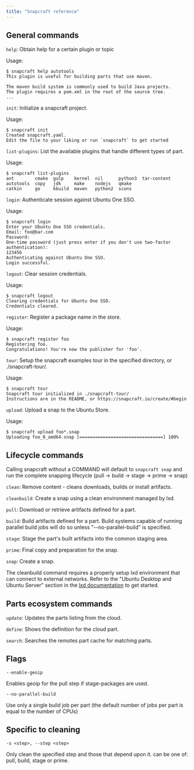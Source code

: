 ```yaml
---
title: "Snapcraft reference"
---
```



## General commands

  `help`: Obtain help for a certain plugin or topic
  
  Usage:
  
    $ snapcraft help autotools
    This plugin is useful for building parts that use maven.
    
    The maven build system is commonly used to build Java projects.
    The plugin requires a pom.xml in the root of the source tree.
    ...
  
  `init`: Initialize a snapcraft project.
  
  Usage:

    $ snapcraft init
    Created snapcraft.yaml.
    Edit the file to your liking or run `snapcraft` to get started
  
  `list-plugins`: List the available plugins that handle different types of part.
  
  Usage:
  
    $ snapcraft list-plugins
    ant        cmake  gulp    kernel  nil      python3  tar-content
    autotools  copy   jdk     make    nodejs   qmake  
    catkin     go     kbuild  maven   python2  scons
  
  `login`: Authenticate session against Ubuntu One SSO.
  
  Usage:
  
    $ snapcraft login
    Enter your Ubuntu One SSO credentials.
    Email: foo@bar.com
    Password: 
    One-time password (just press enter if you don't use two-factor authentication): 
    123456
    Authenticating against Ubuntu One SSO.
    Login successful.

  `logout`: Clear session credentials.
  
  Usage:
  
    $ snapcraft logout
    Clearing credentials for Ubuntu One SSO.
    Credentials cleared.

  `register`: Register a package name in the store.

  Usage:
  
    $ snapcraft register foo
    Registering foo.
    Congratulations! You're now the publisher for 'foo'.
  
  `tour`: Setup the snapcraft examples tour in the specified directory, or ./snapcraft-tour/.

  Usage:
  
    $ snapcraft tour
    Snapcraft tour initialized in ./snapcraft-tour/
    Instructions are in the README, or https://snapcraft.io/create/#begin
  
  `upload`: Upload a snap to the Ubuntu Store.

  Usage:
  
    $ snapcraft upload foo*.snap
    Uploading foo_0_amd64.snap [================================] 100%

## Lifecycle commands

Calling snapcraft without a COMMAND will default to `snapcraft snap` and run the complete snapping lifecycle (pull -> build -> stage -> prime -> snap)

  `clean`: Remove content - cleans downloads, builds or install artifacts.

  `cleanbuild`: Create a snap using a clean environment managed by lxd.

  `pull`: Download or retrieve artifacts defined for a part.

  `build`: Build artifacts defined for a part. Build systems capable of running parallel build jobs will do so unless "--no-parallel-build" is specified.

  `stage`: Stage the part's built artifacts into the common staging area.

  `prime`: Final copy and preparation for the snap.

  `snap`: Create a snap.

The cleanbuild command requires a properly setup lxd environment that can connect to external networks. Refer to the "Ubuntu Desktop and Ubuntu Server" section in the [lxd documentation](https://linuxcontainers.org/lxd/getting-started-cli) to get started.

## Parts ecosystem commands

  `update`: Updates the parts listing from the cloud.
  
  `define`: Shows the definition for the cloud part.
  
  `search`: Searches the remotes part cache for matching parts.

## Flags

    --enable-geoip

Enables geoip for the pull step if stage-packages are used.

    --no-parallel-build

  Use only a single build job per part (the default number of jobs per part is equal to the number of CPUs)

## Specific to cleaning

    -s <step>, --step <step>

  Only clean the specified step and those that depend upon it. <step> can be one of: pull, build, stage or prime.


